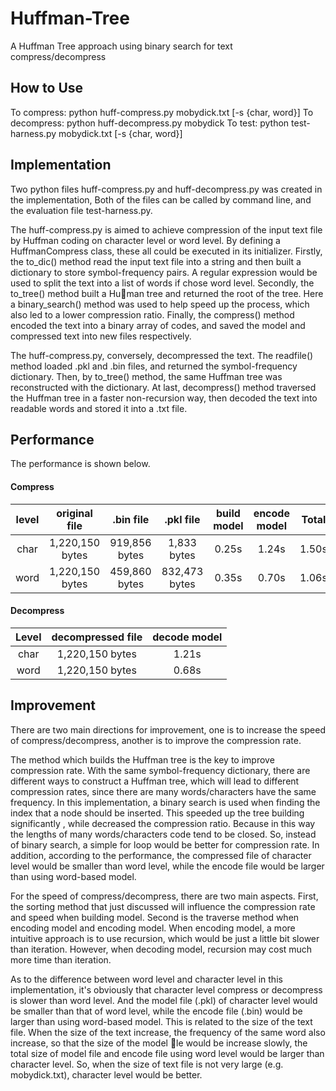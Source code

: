 # Huffman-Tree
A Huffman Tree approach using binary search for text compress/decompress

## How to Use

To compress: 
    python huff-compress.py mobydick.txt [-s {char, word}] 
To decompress:
    python huff-decompress.py mobydick
To test: 
    python test-harness.py mobydick.txt  [-s {char, word}] 

## Implementation

Two python files huff-compress.py and huff-decompress.py was created in the implementation, Both of the files can be called by command line, and the evaluation file test-harness.py.

The huff-compress.py is aimed to achieve compression of the input text file by Huffman coding on character level or word level. By defining a HuffmanCompress class, these all could be executed in its initializer. Firstly, the to_dic() method read the input text file into a string and then built a dictionary to store symbol-frequency pairs. A regular expression would be used to split the text into a list of words if chose word level. Secondly, the to_tree() method built a Hu􀁼man tree and returned the root of the tree. Here a binary_search() method was used to help speed up the process, which also led to a lower compression ratio. Finally, the compress() method encoded the text into a binary array of codes, and saved the model and compressed text into new files respectively.

The huff-compress.py, conversely, decompressed the text. The readfile() method loaded .pkl and .bin files, and returned the symbol-frequency dictionary. Then, by to_tree() method, the same Huffman tree was reconstructed with the dictionary. At last, decompress() method traversed the Huffman tree in a faster non-recursion way, then decoded the text into readable words and stored it into a .txt file.

## Performance

The performance is shown below.

#### Compress
| level |  original file  |   .bin file   |   .pkl file   | build model | encode model | Total |
| :---: | :-------------: | :-----------: | :-----------: | :---------: | :----------: | ----- |
| char  | 1,220,150 bytes | 919,856 bytes |  1,833 bytes  |    0.25s    |    1.24s     | 1.50s |
| word  | 1,220,150 bytes | 459,860 bytes | 832,473 bytes |    0.35s    |    0.70s     | 1.06s |

#### Decompress
| Level | decompressed file | decode model |
| :---: | :---------------: | :----------: |
| char  | 1,220,150 bytes  |    1.21s     |
| word  | 1,220,150 bytes  |    0.68s     |

## Improvement

There are two main directions for improvement, one is to increase the speed of compress/decompress, another is to improve the compression rate.

The method which builds the Huffman tree is the key to improve compression rate. With the same symbol-frequency dictionary, there are different ways to construct a Huffman tree, which will lead to different compression rates, since there are many words/characters have the same frequency. In this implementation, a binary search is used when finding the index that a node should be inserted. This speeded up the tree building significantly , while decreased the compression ratio. Because in this way the lengths of many words/characters code tend to be closed. So, instead of binary search, a simple for loop would be better for compression rate. In addition, according to the performance, the
compressed file of character level would be smaller than word level, while the encode file would be larger than using word-based model.

For the speed of compress/decompress, there are two main aspects. First, the sorting method that just discussed will influence the compression rate and speed when building model. Second is the traverse method when encoding model and encoding model. When encoding model, a more intuitive approach is to use recursion, which would be just a little bit slower than iteration. However, when decoding model, recursion may cost much more time than iteration.

As to the difference between word level and character level in this implementation, it's obviously that character level compress or decompress is slower than word level. And the model file (.pkl) of character level would be smaller than that of word level, while the encode file (.bin) would be larger than using word-based model. This is related to the size of the text file. When the size of the text increase, the frequency of the same word also increase, so that the size of the model 􀁿le would be increase slowly, the total size of model file and encode file using word level would be larger than character level. So, when the size of text file is not very large (e.g. mobydick.txt), character level would be better.
